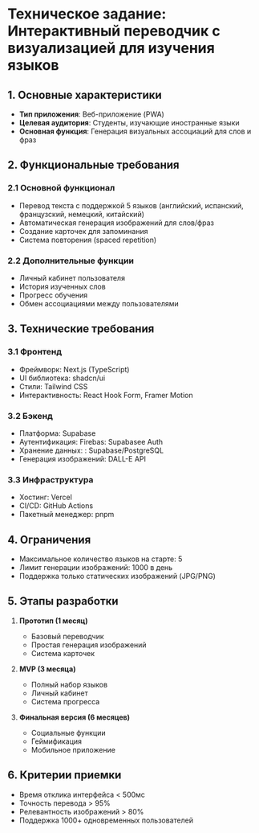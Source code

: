 # Техническое задание: Интерактивный переводчик с визуализацией для изучения языков


## 1. Основные характеристики
- **Тип приложения**: Веб-приложение (PWA)
- **Целевая аудитория**: Студенты, изучающие иностранные языки
- **Основная функция**: Генерация визуальных ассоциаций для слов и фраз

## 2. Функциональные требования
### 2.1 Основной функционал
- Перевод текста с поддержкой 5 языков (английский, испанский, французский, немецкий, китайский)
- Автоматическая генерация изображений для слов/фраз
- Создание карточек для запоминания
- Система повторения (spaced repetition)

### 2.2 Дополнительные функции
- Личный кабинет пользователя
- История изученных слов
- Прогресс обучения
- Обмен ассоциациями между пользователями

## 3. Технические требования
### 3.1 Фронтенд
- Фреймворк: Next.js (TypeScript)
- UI библиотека: shadcn/ui
- Стили: Tailwind CSS
- Интерактивность: React Hook Form, Framer Motion

### 3.2 Бэкенд
- Платформа: Supabase
- Аутентификация: Firebas: Supabasee Auth
- Хранение данных: : Supabase/PostgreSQL
- Генерация изображений: DALL-E API

### 3.3 Инфраструктура
- Хостинг: Vercel
- CI/CD: GitHub Actions
- Пакетный менеджер: pnpm

## 4. Ограничения
- Максимальное количество языков на старте: 5
- Лимит генерации изображений: 1000 в день
- Поддержка только статических изображений (JPG/PNG)

## 5. Этапы разработки
1. **Прототип (1 месяц)**
   - Базовый переводчик
   - Простая генерация изображений
   - Система карточек

2. **MVP (3 месяца)**
   - Полный набор языков
   - Личный кабинет
   - Система прогресса

3. **Финальная версия (6 месяцев)**
   - Социальные функции
   - Геймификация
   - Мобильное приложение

## 6. Критерии приемки
- Время отклика интерфейса < 500мс
- Точность перевода > 95%
- Релевантность изображений > 80%
- Поддержка 1000+ одновременных пользователей